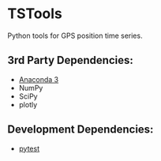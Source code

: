 # TSTools
Python tools for GPS position time series.

## 3rd Party Dependencies:
- [Anaconda 3](https://www.anaconda.com/distribution/)
- NumPy
- SciPy
- plotly


## Development Dependencies:

- [pytest](https://pytest.org/en/latest/getting-started.html)